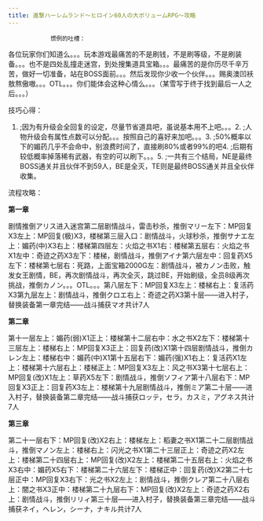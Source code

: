 ```yaml
---
title: 進撃ハーレムランド～ヒロイン60人の大ボリュームRPG～攻略
---
```


                惯例的吐槽：

各位玩家你们知道么。。。玩本游戏最痛苦的不是刷钱，不是刷等级，不是刷装备。。。也不是四处乱撞走迷宫，到处搜集道具宝箱。。。最痛苦的是你历尽千辛万苦，做好一切准备，站在BOSS面前。。。然后发现你少收一个伙伴。。。赐奥澳凹袄敖熬傲嗷。。。OTL。。。你们能体会这种心情么。。。（某雪写于终于找到最后一人之后。。。）

技巧心得：

1. ;因为有升级会全回复的设定，尽量节省道具吧，虽说基本用不上吧。。。2. ;人物升级会有属性点数可以分配。。。按照自己的喜好来加吧。。。3. ;50%概率以下的媚药几乎不会命中，别浪费时间了，直接刷80%或者99%的吧4. ;后期有较低概率掉落稀有武器，有空的可以刷下。。。5. ;一共有三个结局，NE是最终BOSS通关并且伙伴不到59人，BE是全灭，TE则是最终BOSS通关并且全伙伴收集。

流程攻略：

<strong>第一章</strong>

剧情推倒アリス进入迷宫第二层剧情战斗，雷击秒杀，推倒マリー左下：MP回复X3左上：MP回复(极)X3，楼梯第三层入口：剧情战斗，火球秒杀，推倒サナエ左上：媚药(中)X3右上：楼梯第四层左：火焰之书X1右：楼梯第五层右：火焰之书X1左中：奇迹之药X3左下：楼梯，剧情战斗，推倒アイナ第六层左中：回复药X5左下：楼梯第七层右：死路，上面宝箱2000G左：剧情战斗，被カノン击败，触发女王剧情，BE，再次剧情战斗，再次全灭，跳过BE，开始刷级，全员8级再次挑战，推倒カノン。。。OTL。。。第八层左下：MP回复X3左上：楼梯右上：复活药X3第九层左上：剧情战斗，推倒クロエ右上：奇迹之药X3第十层——进入村子，替换装备第一章完结——战斗捕获マオ共计7人

<strong>第二章</strong>

第十一层左上：媚药(弱)X1正上：楼梯第十二层右中：水之书X2左下：楼梯第十三层左上：楼梯右上：MP回复X3正上：回复药(改)X1第十四层剧情战斗，推倒カレン左上：楼梯右中：媚药(中)X1第十五层右下：媚药(强)X1右上：复活药X1左上：楼梯第十六层右上：楼梯正上：MP回复X3左上：风之书X3第十七层右上：MP回复(改)X1左上：草药X5左下：剧情战斗，推倒ソフィア第十八层右下：MP回复X3正上：回复药X3左上：楼梯第十九层剧情战斗，推倒ミア第二十层——进入村子，替换装备第二章完结——战斗捕获ロッテ，セラ，カスミ，アグネス共计7人

<strong>第三章</strong>

第二十一层右下：MP回复(改)X2右上：楼梯左上：稻妻之书X1第二十二层剧情战斗，推倒マノン左上：楼梯右上：闪光之书X1第二十三层正上：奇迹之药X2左上：楼梯第二十四层右上：MP回复(改)X2左上：楼梯第二十五层右上：火焰之书X3右中：媚药X5右下：楼梯第二十六层左下：楼梯正中：回复药(改)X2第二十七层正中：MP回复X3右下：光之书X2左上：剧情战斗，推倒クレア第二十八层右上：闇之书X3正中：楼梯第二十九层右下：MP回复(改)X2左上：奇迹之药X2右上：剧情战斗，推倒リリィ第三十层——进入村子，替换装备第三章完结——战斗捕获ネイ，ヘレン，シーナ，ナキル共计7人


              
